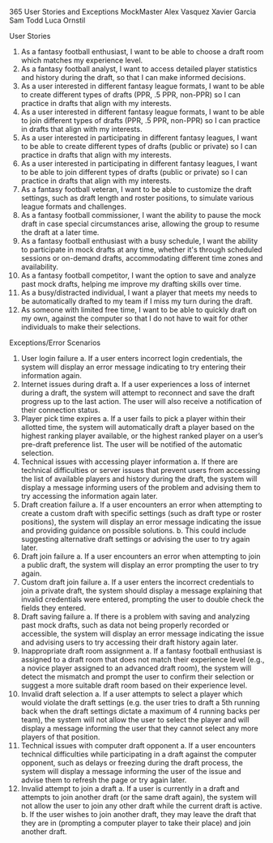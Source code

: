 365 User Stories and Exceptions
MockMaster
Alex Vasquez
Xavier Garcia
Sam Todd
Luca Ornstil

User Stories
1. As a fantasy football enthusiast, I want to be able to choose a draft room which matches my experience level.
2. As a fantasy football analyst, I want to access detailed player statistics and history during the draft, so that I can make informed decisions.
3. As a user interested in different fantasy league formats, I want to be able to create different types of drafts (PPR, .5 PPR, non-PPR) so I can practice in drafts that align with my interests.
4. As a user interested in different fantasy league formats, I want to be able to join different types of drafts (PPR, .5 PPR, non-PPR) so I can practice in drafts that align with my interests.
5. As a user interested in participating in different fantasy leagues, I want to be able to create different types of drafts (public or private) so I can practice in drafts that align with my interests.
6. As a user interested in participating in different fantasy leagues, I want to be able to join different types of drafts (public or private) so I can practice in drafts that align with my interests.
7. As a fantasy football veteran, I want to be able to customize the draft settings, such as draft length and roster positions, to simulate various league formats and challenges.
8. As a fantasy football commissioner, I want the ability to pause the mock draft in case special circumstances arise, allowing the group to resume the draft at a later time.
9. As a fantasy football enthusiast with a busy schedule, I want the ability to participate in mock drafts at any time, whether it's through scheduled sessions or on-demand drafts, accommodating different time zones and availability.
10. As a fantasy football competitor, I want the option to save and analyze past mock drafts, helping me improve my drafting skills over time.
11. As a busy/distracted individual, I want a player that meets my needs to be automatically drafted to my team if I miss my turn during the draft.
12. As someone with limited free time, I want to be able to quickly draft on my own, against the computer so that I do not have to wait for other individuals to make their selections.

Exceptions/Error Scenarios
1. User login failure
  a. If a user enters incorrect login credentials, the system will display an error message indicating to try entering their information again.
2. Internet issues during draft
  a. If a user experiences a loss of internet during a draft, the system will attempt to reconnect and save the draft progress up to the last action. The user will also     receive a notification of their connection status.
3. Player pick time expires
  a. If a user fails to pick a player within their allotted time, the system will automatically draft a player based on the highest ranking player available, or the highest ranked player on a user’s pre-draft preference list. The user will be notified of the automatic selection. 
4. Technical issues with accessing player information
  a. If there are technical difficulties or server issues that prevent users from accessing the list of available players and history during the draft, the system will display a message informing users of the problem and advising them to try accessing the information again later. 
5. Draft creation failure
  a. If a user encounters an error when attempting to create a custom draft with specific settings (such as draft type or roster positions), the system will display an error message indicating the issue and providing guidance on possible solutions. 
  b. This could include suggesting alternative draft settings or advising the user to try again later. 
6. Draft join failure
  a. If a user encounters an error when attempting to join a public draft, the system will display an error prompting the user to try again.
7. Custom draft join failure
  a. If a user enters the incorrect credentials to join a private draft, the system should display a message explaining that invalid credentials were entered, prompting the user to double check the fields they entered.
8. Draft saving failure
  a. If there is a problem with saving and analyzing past mock drafts, such as data not being properly recorded or accessible, the system will display an error message indicating the issue and advising users to try accessing their draft history again later. 
9. Inappropriate draft room assignment
  a. If a fantasy football enthusiast is assigned to a draft room that does not match their experience level (e.g., a novice player assigned to an advanced draft room), the system will detect the mismatch and prompt the user to confirm their selection or suggest a more suitable draft room based on their experience level.
10. Invalid draft selection
  a. If a user attempts to select a player which would violate the draft settings (e.g. the user tries to draft a 5th running back when the draft settings dictate a maximum of 4 running backs per team), the system will not allow the user to select the player and will display a message informing the user that they cannot select any more players of that position.
11. Technical issues with computer draft opponent
  a. If a user encounters technical difficulties while participating in a draft against the computer opponent, such as delays or freezing during the draft process, the system will display a message informing the user of the issue and advise them to refresh the page or try again later.
12. Invalid attempt to join a draft
  a. If a user is currently in a draft and attempts to join another draft (or the same draft again), the system will not allow the user to join any other draft while the current draft is active.
  b. If the user wishes to join another draft, they may leave the draft that they are in (prompting a computer player to take their place) and join another draft.

